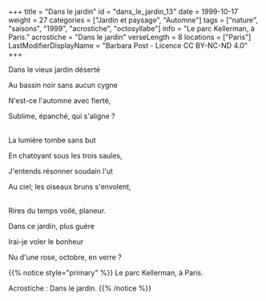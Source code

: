 +++
title = "Dans le jardin"
id = "dans_le_jardin_13"
date = 1999-10-17
weight = 27
categories = ["Jardin et paysage", "Automne"]
tags = ["nature", "saisons", "1999", "acrostiche", "octosyllabe"]
info = "Le parc Kellerman, à Paris."
acrostiche = "Dans le jardin"
verseLength = 8
locations = ["Paris"]
LastModifierDisplayName = "Barbara Post - Licence CC BY-NC-ND 4.0"
+++

Dans le vieux jardin déserté

Au bassin noir sans aucun cygne

N'est-ce l'automne avec fierté,

Sublime, épanché, qui s'aligne ?

 \
La lumière tombe sans but

En chatoyant sous les trois saules,

J'entends résonner soudain l'ut

Au ciel; les oiseaux bruns s'envolent,

 \
Rires du temps voilé, planeur.

Dans ce jardin, plus guère

Irai-je voler le bonheur

Nu d'une rose, octobre, en verre ?

{{% notice style="primary" %}}
Le parc Kellerman, à Paris.

Acrostiche : Dans le jardin.
{{% /notice %}}
